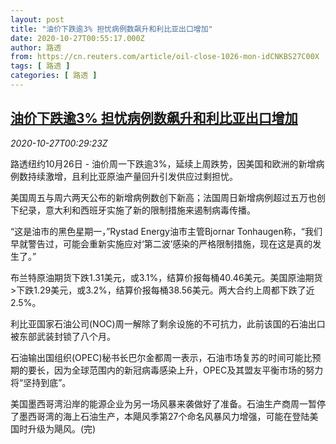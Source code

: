 ```yaml
---
layout: post
title: "油价下跌逾3% 担忧病例数飙升和利比亚出口增加"
date: 2020-10-27T00:55:17.000Z
author: 路透
from: https://cn.reuters.com/article/oil-close-1026-mon-idCNKBS27C00X
tags: [ 路透 ]
categories: [ 路透 ]
---
```

<!--1603760117000-->
[油价下跌逾3% 担忧病例数飙升和利比亚出口增加](https://cn.reuters.com/article/oil-close-1026-mon-idCNKBS27C00X)
------

<div>
<div><i>2020-10-27T00:29:23Z</i></div><p>路透纽约10月26日 - 油价周一下跌逾3%，延续上周跌势，因美国和欧洲的新增病例数持续激增，且利比亚原油产量回升引发供应过剩担忧。</p><p>美国周五与周六两天公布的新增病例数创下新高；法国周日新增病例超过五万也创下纪录，意大利和西班牙实施了新的限制措施来遏制病毒传播。</p><p>“这是油市的黑色星期一，”Rystad Energy油市主管Bjornar Tonhaugen称，“我们早就警告过，可能会重新实施应对‘第二波’感染的严格限制措施，现在这是真的发生了。”</p><p>布兰特原油期货下跌1.31美元，或3.1%，结算价报每桶40.46美元。美国原油期货&gt;下跌1.29美元，或3.2%，结算价报每桶38.56美元。两大合约上周都下跌了近2.5%。</p><p>利比亚国家石油公司(NOC)周一解除了剩余设施的不可抗力，此前该国的石油出口被东部武装封锁了八个月。</p><p>石油输出国组织(OPEC)秘书长巴尔金都周一表示，石油市场复苏的时间可能比预期的要长，因为全球范围内的新冠病毒感染上升，OPEC及其盟友平衡市场的努力将“坚持到底”。</p><p>美国墨西哥湾沿岸的能源企业为另一场风暴来袭做好了准备。石油生产商周一暂停了墨西哥湾的海上石油生产，本飓风季第27个命名风暴风力增强，可能在登陆美国时升级为飓风。(完)</p>
</div>

